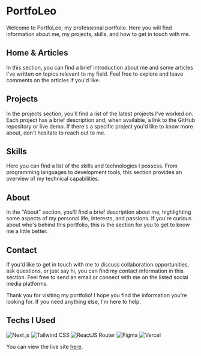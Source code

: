# PortfoLeo

Welcome to PortfoLeo, my professional portfolio. Here you will find information about me, my projects, skills, and how to get in touch with me.

## Home & Articles

In this section, you can find a brief introduction about me and some articles I've written on topics relevant to my field. Feel free to explore and leave comments on the articles if you'd like.

## Projects

In the projects section, you'll find a list of the latest projects I've worked on. Each project has a brief description and, when available, a link to the GitHub repository or live demo. If there's a specific project you'd like to know more about, don't hesitate to reach out to me.

## Skills

Here you can find a list of the skills and technologies I possess. From programming languages to development tools, this section provides an overview of my technical capabilities.

## About

In the "About" section, you'll find a brief description about me, highlighting some aspects of my personal life, interests, and passions. If you're curious about who's behind this portfolio, this is the section for you to get to know me a little better.

## Contact

If you'd like to get in touch with me to discuss collaboration opportunities, ask questions, or just say hi, you can find my contact information in this section. Feel free to send an email or connect with me on the listed social media platforms.

Thank you for visiting my portfolio! I hope you find the information you're looking for. If you need anything else, I'm here to help.

## Techs I Used

![Next.js](https://img.shields.io/badge/Next.js-000000?style=for-the-badge&logo=next.js&logoColor=white)
![Tailwind CSS](https://img.shields.io/badge/Tailwind_CSS-38B2AC?style=for-the-badge&logo=tailwind-css&logoColor=white)
![ReactJS Router](https://img.shields.io/badge/ReactJS-blue?style=for-the-badge&logo=react&logoColor=white)
![Figma](https://img.shields.io/badge/Figma-F24E1E?style=for-the-badge&logo=figma&logoColor=white)
![Vercel](https://img.shields.io/badge/Vercel-000000?style=for-the-badge&logo=vercel&logoColor=white)

You can view the live site [here](https://portfoleosous.vercel.app).

